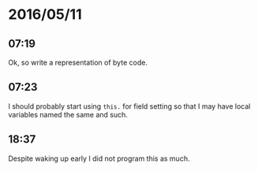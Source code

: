 # 2016/05/11

## 07:19

Ok, so write a representation of byte code.

## 07:23

I should probably start using `this.` for field setting so that I may have
local variables named the same and such.

## 18:37

Despite waking up early I did not program this as much.


